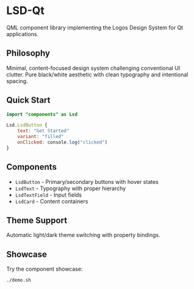 # LSD-Qt

QML component library implementing the Logos Design System for Qt applications.

## Philosophy

Minimal, content-focused design system challenging conventional UI clutter. Pure black/white aesthetic with clean typography and intentional spacing.

## Quick Start

```qml
import "components" as Lsd

Lsd.LsdButton {
    text: "Get Started"
    variant: "filled"
    onClicked: console.log("clicked")
}
```

## Components

- `LsdButton` - Primary/secondary buttons with hover states
- `LsdText` - Typography with proper hierarchy
- `LsdTextField` - Input fields
- `LsdCard` - Content containers

## Theme Support

Automatic light/dark theme switching with property bindings.

## Showcase

Try the component showcase:

```bash
./demo.sh
```
